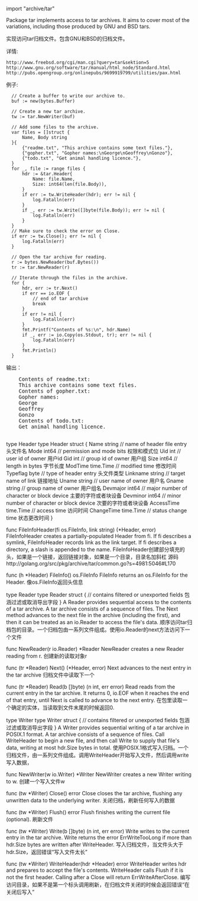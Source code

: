 import "archive/tar"

Package tar implements access to tar archives. It aims to cover most of the variations, including those produced by GNU and BSD tars.

实现访问tar归档文件。包含GNU和BSD的归档文件。
  
详情:
```
http://www.freebsd.org/cgi/man.cgi?query=tar&sektion=5
http://www.gnu.org/software/tar/manual/html_node/Standard.html
http://pubs.opengroup.org/onlinepubs/9699919799/utilities/pax.html
```

  例子:
  
```golang
  // Create a buffer to write our archive to.
  buf := new(bytes.Buffer)

  // Create a new tar archive.
  tw := tar.NewWriter(buf)

  // Add some files to the archive.
  var files = []struct {
      Name, Body string
  }{
      {"readme.txt", "This archive contains some text files."},
      {"gopher.txt", "Gopher names:\nGeorge\nGeoffrey\nGonzo"},
      {"todo.txt", "Get animal handling licence."},
  }
  for _, file := range files {
      hdr := &tar.Header{
          Name: file.Name,
          Size: int64(len(file.Body)),
      }
      if err := tw.WriteHeader(hdr); err != nil {
          log.Fatalln(err)
      }
      if _, err := tw.Write([]byte(file.Body)); err != nil {
          log.Fatalln(err)
      }
  }
  // Make sure to check the error on Close.
  if err := tw.Close(); err != nil {
      log.Fatalln(err)
  }

  // Open the tar archive for reading.
  r := bytes.NewReader(buf.Bytes())
  tr := tar.NewReader(r)

  // Iterate through the files in the archive.
  for {
      hdr, err := tr.Next()
      if err == io.EOF {
          // end of tar archive
          break
      }
      if err != nil {
          log.Fatalln(err)
      }
      fmt.Printf("Contents of %s:\n", hdr.Name)
      if _, err := io.Copy(os.Stdout, tr); err != nil {
          log.Fatalln(err)
      }
      fmt.Println()
  }
```
  输出：
  <pre>
    Contents of readme.txt:
    This archive contains some text files.
    Contents of gopher.txt:
    Gopher names:
    George
    Geoffrey
    Gonzo
    Contents of todo.txt:
    Get animal handling licence.
  </pre>



type Header
  type Header struct {
          Name       string    // name of header file entry 头文件名
          Mode       int64     // permission and mode bits 权限和模式位
          Uid        int       // user id of owner 用户id
          Gid        int       // group id of owner 用户组
          Size       int64     // length in bytes 字节长度
          ModTime    time.Time // modified time 修改时间
          Typeflag   byte      // type of header entry 头文件类型
          Linkname   string    // target name of link 链接地址
          Uname      string    // user name of owner 用户名
          Gname      string    // group name of owner 用户组名
          Devmajor   int64     // major number of character or block device 主要的字符或者块设备
          Devminor   int64     // minor number of character or block device 次要的字符或者块设备
          AccessTime time.Time // access time 访问时间
          ChangeTime time.Time // status change time 状态更改时间
  }

func FileInfoHeader(fi os.FileInfo, link string) (*Header, error)
    FileInfoHeader creates a partially-populated Header from fi. If fi describes a symlink, FileInfoHeader records link as the link target. If fi describes a directory, a slash is appended to the name.
    FileInfoHeader创建部分填充的头，如果是一个链接，返回链接对象，如果是一个目录，目录名加斜杠
    源码http://golang.org/src/pkg/archive/tar/common.go?s=4981:5046#L170
    
func (h *Header) FileInfo() os.FileInfo
  FileInfo returns an os.FileInfo for the Header.
  像os.FileInfo返回头信息



type Reader
  type Reader struct {
          // contains filtered or unexported fields 包涵过滤或取消导出字段
  }
  A Reader provides sequential access to the contents of a tar archive. A tar archive consists of a sequence of files. The Next method advances to the next file in the archive (including the first), and then it can be treated as an io.Reader to access the file's data.
  顺序访问tar归档包的目录。一个归档包由一系列文件组成。使用io.Reader的next方法访问下一个文件
  
func NewReader(r io.Reader) *Reader
  NewReader creates a new Reader reading from r.
  创建新的读取对象r

func (tr *Reader) Next() (*Header, error)
  Next advances to the next entry in the tar archive
  归档文件中读取下一个
  
func (tr *Reader) Read(b []byte) (n int, err error)
  Read reads from the current entry in the tar archive. It returns 0, io.EOF when it reaches the end of that entry, until Next is called to advance to the next entry.
  在包里读取一个确定的实体，当读取到文件末尾的时候返回0.
    
type Writer
  type Writer struct {
        // contains filtered or unexported fields 包涵过滤或取消导出字段
  }
  A Writer provides sequential writing of a tar archive in POSIX.1 format. A tar archive consists of a sequence of files. Call WriteHeader to begin a new file, and then call Write to supply that file's data, writing at most hdr.Size bytes in total.
  使用POSIX.1格式写入归档。一个归档文件，由一系列文件组成。调用WriteHeader开始写入文件，然后调用write写入数据，
  
func NewWriter(w io.Writer) *Writer
  NewWriter creates a new Writer writing to w.
  创建一个写入文件w
  
func (tw *Writer) Close() error
  Close closes the tar archive, flushing any unwritten data to the underlying writer.
  关闭归档，刷新任何写入的数据

func (tw *Writer) Flush() error
  Flush finishes writing the current file (optional).
  刷新文件
  
func (tw *Writer) Write(b []byte) (n int, err error)
  Write writes to the current entry in the tar archive. Write returns the error ErrWriteTooLong if more than hdr.Size bytes are written after WriteHeader.
  写入归档文件，当文件头大于hdr.Size，返回错误“写入文件太长”

func (tw *Writer) WriteHeader(hdr *Header) error
  WriteHeader writes hdr and prepares to accept the file's contents. WriteHeader calls Flush if it is not the first header. Calling after a Close will return ErrWriteAfterClose.
  编写访问目录，如果不是第一个标头调用刷新，在归档文件关闭的时候会返回错误“在关闭后写入”
